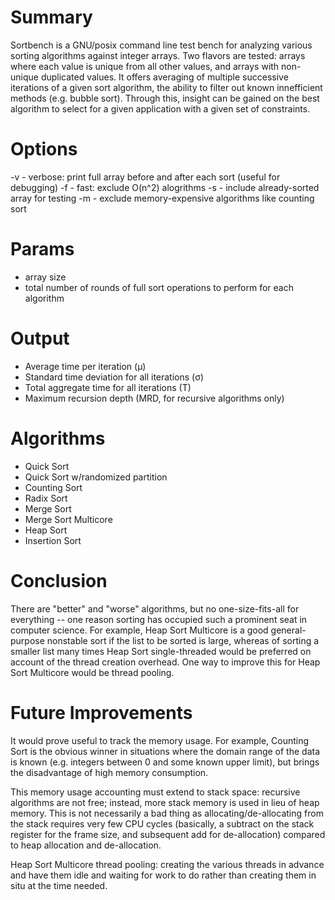 # Summary
Sortbench is a GNU/posix command line test bench for analyzing various sorting algorithms against integer arrays.  Two flavors are tested: arrays where each value is unique from all other values, and arrays with non-unique duplicated values.  It offers averaging of multiple successive iterations of a given sort algorithm, the ability to filter out known innefficient methods (e.g. bubble sort).  Through this, insight can be gained on the best algorithm to select for a given application with a given set of constraints.  

# Options
  -v - verbose: print full array before and after each sort (useful for debugging)
  -f - fast: exclude O(n^2) alogrithms
  -s - include already-sorted array for testing
  -m - exclude memory-expensive algorithms like counting sort

# Params
  * array size
  * total number of rounds of full sort operations to perform for each algorithm

# Output
  * Average time per iteration (μ)
  * Standard time deviation for all iterations (σ)
  * Total aggregate time for all iterations (T)
  * Maximum recursion depth (MRD, for recursive algorithms only)

# Algorithms
  * Quick Sort
  * Quick Sort w/randomized partition
  * Counting Sort
  * Radix Sort
  * Merge Sort
  * Merge Sort Multicore
  * Heap Sort
  * Insertion Sort

# Conclusion
There are "better" and "worse" algorithms, but no one-size-fits-all for everything -- one reason sorting has occupied such a prominent seat in computer science.  For example, Heap Sort Multicore is a good general-purpose nonstable sort if the list to be sorted is large, whereas of sorting a smaller list many times Heap Sort single-threaded would be preferred on account of the thread creation overhead.  One way to improve this for Heap Sort Multicore would be thread pooling.


# Future Improvements

It would prove useful to track the memory usage.  For example, Counting Sort is the obvious winner in situations where the domain range of the data is known (e.g. integers between 0 and some known upper limit), but brings the disadvantage of high memory consumption.  

This memory usage accounting must extend to stack space: recursive algorithms are not free; instead, more stack memory is used in lieu of heap memory.  This is not necessarily a bad thing as allocating/de-allocating from the stack requires very few CPU cycles (basically, a subtract on the stack register for the frame size, and subsequent add for de-allocation) compared to heap allocation and de-allocation.

Heap Sort Multicore thread pooling: creating the various threads in advance and have them idle and waiting for work to do rather than creating them in situ at the time needed.

